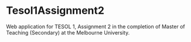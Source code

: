 # Tesol1Assignment2
Web application for TESOL 1, Assignment 2 in the completion of Master of Teaching (Secondary) at the Melbourne University.
